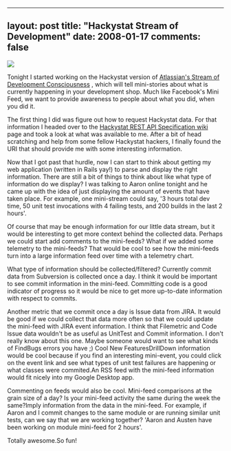 
---
layout: post
title: "Hackystat Stream of Development"
date: 2008-01-17
comments: false
---


[![][1] ][2] 

Tonight I started working on the Hackystat version of [Atlassian's Stream of Development Consciousness][3] 
, which will tell mini-stories about what is currently happening in your development shop. Much like 
Facebook's Mini Feed, we want to provide awareness to people about what you did, when you did it.

The first thing I did was figure out how to request Hackystat data. For that information I headed over to 
the [Hackystat REST API Specification wiki][4] page and took a look at what was available to me. After a 
bit of head scratching and help from some fellow Hackystat hackers, I finally found the URI that should 
provide me with some interesting information.

Now that I got past that hurdle, now I can start to think about getting my web application (written in Rails yay!) to parse and display the right information. There are still a bit of things to think about like what type of information do we display? I was talking to Aaron online tonight and he came up with the idea of just displaying the amount of events that have taken place. For example, one mini-stream could say, '3 hours total dev time,  50 unit test invocations with 4 failing tests, and 200 builds in the last 2 hours'.

Of course that may be enough information for our little data stream, but it would be interesting to get 
more context behind the collected data. Perhaps we could start add comments to the mini-feeds?  What if 
we added some telemetry to the mini-feeds?  That would be cool to see how the mini-feeds turn into a large 
information feed over time with a telemetry chart.

What type of information should be collected/filtered? Currently commit data from Subversion is collected once a day. I think it would be important to see commit information in the mini-feed. Committing code is a good indicator of progress so it would be nice to get more up-to-date information with respect to commits.

Another metric that we commit once a day is Issue data from JIRA. It would be good if we could collect 
that data more often so that we could update the mini-feed with JIRA event information. I think that 
Filemetric and Code Issue data wouldn't be as useful as UnitTest and Commit information. I don't really 
know about this one. Maybe someone would want to see what kinds of FindBugs errors you have ;) Cool New 
FeaturesDrillDown information would be cool because if you find an interesting mini-event, you could click 
on the event link and see what types of unit test failures are happening or what classes were commited.An 
RSS feed with the mini-feed information would fit nicely into my Google Desktop app.

Commenting on feeds would also be cool. Mini-feed comparisons at the grain size of a day?  Is your mini-feed activity the same during the week the same?Imply information from the data in the mini-feed. For example, if Aaron and I commit changes to the same module or are running similar unit tests, can we say that we are working together?  'Aaron and Austen have been working on module mini-feed for 2 hours'. 

Totally awesome.So fun!



  [1]: http://1.bp.blogspot.com/_gZ-LJtj9hxw/R5B4YN6OqRI/AAAAAAAAAEI/dPgC2tvdYK8/s320/facebook_minifeed.JPG
  [2]: http://1.bp.blogspot.com/_gZ-LJtj9hxw/R5B4YN6OqRI/AAAAAAAAAEI/dPgC2tvdYK8/s1600-h/facebook_minifeed.JPG
  [3]: http://blogs.atlassian.com/developer/2008/01/jira_studio_stream_of_developm.html
  [4]: http://code.google.com/p/hackystat-sensorbase-uh/wiki/RestApiSpecification
